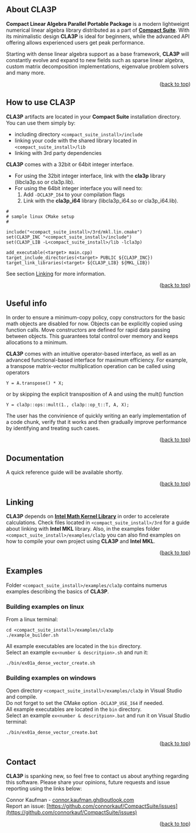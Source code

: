 <a name="readme-top"></a>


## About CLA3P

**Compact Linear Algebra Parallel Portable Package** is a modern lightweignt numerical linear algebra library distributed as a part of [**Compact Suite**](https://github.com/connorkauf/CompactSuite). With its minimalistic design **CLA3P** is ideal for beginners, while the advanced API offering allows experienced users get peak performance.

Starting with dense linear algebra support as a base framework, **CLA3P** will constantly evolve and expand to new fields such as sparse linear algebra, custom matrix decomposition implementations, eigenvalue problem solvers and many more.

<p align="right">(<a href="#readme-top">back to top</a>)</p>




## How to use CLA3P

**CLA3P** artifacts are located in your **Compact Suite** installation directory. You can use them simply by:
* including directory `<compact_suite_install>/include`
* linking your code with the shared library located in `<compact_suite_install>/lib`
* linking with 3rd party dependencies

**CLA3P** comes with a 32bit or 64bit integer interface.  
* For using the 32bit integer interface, link with the **cla3p** library (libcla3p.so or cla3p.lib).  
* For using the 64bit integer interface you will need to:
  1. Add `-DCLA3P_I64` to your compilation flags
  2. Link with the **cla3p_i64** library (libcla3p_i64.so or cla3p_i64.lib).

```
#
# sample linux CMake setup
#

include("<compact_suite_install>/3rd/mkl.lin.cmake")
set(CLA3P_INC "<compact_suite_install>/include")
set(CLA3P_LIB -L<compact_suite_install>/lib -lcla3p)

add_executable(<target> main.cpp)
target_include_directories(<target> PUBLIC ${CLA3P_INC})
target_link_libraries(<target> ${CLA3P_LIB} ${MKL_LIB})
```
See section [Linking](#linking) for more information.

<p align="right">(<a href="#readme-top">back to top</a>)</p>




## Useful info

In order to ensure a minimum-copy policy, copy constructors for the basic math objects are disabled for now. Objects can be explicitly copied using function calls. Move constructors are defined for rapid data passing between objects. This guarantees total control over memory and keeps allocations to a minimum.  

**CLA3P** comes with an intuitive operator-based interface, as well as an advanced functional-based interface for maximum efficiency. For example, a transpose matrix-vector multiplication operation can be called using operators
```
Y = A.transpose() * X;
```
or by skipping the explicit transposition of A and using the mult() function
```
Y = cla3p::ops::mult(1., cla3p::op_t::T, A, X);
```
The user has the convinience of quickly writing an early implementation of a code chunk, verify that it works and then gradually improve performance by identifying and treating such cases.

<p align="right">(<a href="#readme-top">back to top</a>)</p>




## Documentation

A quick reference guide will be available shortly.

<p align="right">(<a href="#readme-top">back to top</a>)</p>




<a name="linking"></a>
## Linking

**CLA3P** depends on [**Intel Math Kernel Library**](https://www.intel.com/content/www/us/en/developer/tools/oneapi/onemkl.html) in order to accelerate calculations. Check files located in `<compact_suite_install>/3rd` for a guide about linking with **Intel MKL** library. Also, in the examples folder `<compact_suite_install>/examples/cla3p` you can also find examples on how to compile your own project using **CLA3P** and **Intel MKL**.

<p align="right">(<a href="#readme-top">back to top</a>)</p>




## Examples

Folder `<compact_suite_install>/examples/cla3p` contains numerus examples describing the basics of **CLA3P**.  

### Building examples on linux
From a linux terminal:
```
cd <compact_suite_install>/examples/cla3p
./example_builder.sh
```
All example executables are located in the `bin` directory.  
Select an example `ex<number & descritpion>.sh` and run it:
```
./bin/ex01a_dense_vector_create.sh
```

### Building examples on windows
Open directory `<compact_suite_install>/examples/cla3p` in Visual Studio and compile.  
Do not forget to set the CMake option `-DCLA3P_USE_I64` if needed.  
All example executables are located in the `bin` directory.  
Select an example `ex<number & descritpion>.bat` and run it on Visual Studio terminal:
```
./bin/ex01a_dense_vector_create.bat
```


<p align="right">(<a href="#readme-top">back to top</a>)</p>




## Contact

**CLA3P** is spanking new, so feel free to contact us about anything regarding this software. Please share your opinions, future requests and issue reporting using the links below: 

Connor Kaufman - connor.kaufman.gh@outlook.com  
Report an issue: [https://github.com/connorkauf/CompactSuite/issues](https://github.com/connorkauf/CompactSuite/issues) 

<p align="right">(<a href="#readme-top">back to top</a>)</p>


